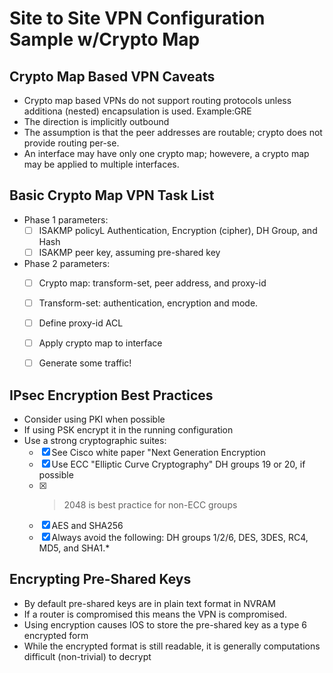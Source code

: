 # Site to Site VPN Configuration Sample w/Crypto Map

## Crypto Map Based VPN Caveats

* Crypto map based VPNs do not support routing protocols unless additiona (nested) encapsulation is used. Example:GRE
* The direction is implicitly outbound
* The assumption is that the peer addresses are routable; crypto does not provide routing per-se.
* An interface may have only one crypto map; howevere, a crypto map may be applied to multiple interfaces.

## Basic Crypto Map VPN Task List
   
* Phase 1 parameters:
    - [ ] ISAKMP policyL Authentication, Encryption (cipher), DH Group, and Hash
    - [ ] ISAKMP peer key, assuming pre-shared key

* Phase 2 parameters:
    - [ ] Crypto map: transform-set, peer address, and proxy-id
    - [ ] Transform-set: authentication, encryption and mode.
    - [ ] Define proxy-id ACL

    - [ ] Apply crypto map to interface
    - [ ] Generate some traffic!

## IPsec Encryption Best Practices

* Consider using PKI when possible
* If using PSK encrypt it in the running configuration
* Use a strong cryptographic suites:
    - [x] See Cisco white paper "Next Generation Encryption
    - [x] Use ECC "Elliptic Curve Cryptography" DH groups 19 or 20, if possible
    - [x] >2048 is best practice for non-ECC groups
    - [x] AES and SHA256
    - [x] Always avoid the following: DH groups 1/2/6, DES, 3DES, RC4, MD5, and SHA1.\*

## Encrypting Pre-Shared Keys

* By default pre-shared keys are in plain text format in NVRAM
* If a router is compromised this means the VPN is compromised.
* Using encryption causes IOS to store the pre-shared key as a type 6 encrypted form
* While the encrypted format is still readable, it is generally computations difficult (non-trivial) to decrypt